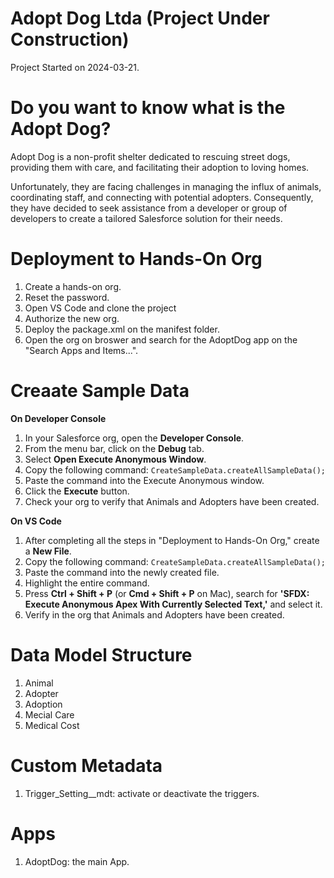# Adopt Dog Ltda (Project Under Construction)
Project Started on 2024-03-21.

# Do you want to know what is the Adopt Dog?
Adopt Dog is a non-profit shelter dedicated to rescuing street dogs, providing them with care, and facilitating their adoption to loving homes.

Unfortunately, they are facing challenges in managing the influx of animals, coordinating staff, and connecting with potential adopters. Consequently, they have decided to seek assistance from a developer or group of developers to create a tailored Salesforce solution for their needs.

# Deployment to Hands-On Org
1. Create a hands-on org.
2. Reset the password.
3. Open VS Code and clone the project
4. Authorize the new org.
5. Deploy the package.xml on the manifest folder.
6. Open the org on broswer and search for the AdoptDog app on the "Search Apps and Items...".

# Creaate Sample Data

**On Developer Console**
1. In your Salesforce org, open the **Developer Console**.
2. From the menu bar, click on the **Debug** tab.
3. Select **Open Execute Anonymous Window**.
4. Copy the following command: `CreateSampleData.createAllSampleData();`
5. Paste the command into the Execute Anonymous window.
6. Click the **Execute** button.
7. Check your org to verify that Animals and Adopters have been created.

**On VS Code**
1. After completing all the steps in "Deployment to Hands-On Org," create a **New File**.
2. Copy the following command: `CreateSampleData.createAllSampleData();`
3. Paste the command into the newly created file.
4. Highlight the entire command.
5. Press **Ctrl + Shift + P** (or **Cmd + Shift + P** on Mac), search for **'SFDX: Execute Anonymous Apex With Currently Selected Text,'** and select it.
6. Verify in the org that Animals and Adopters have been created.

# Data Model Structure
1. Animal
2. Adopter
3. Adoption
4. Mecial Care
5. Medical Cost

# Custom Metadata
1. Trigger_Setting__mdt: activate or deactivate the triggers.

# Apps
1. AdoptDog: the main App.
